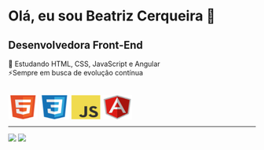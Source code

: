 # Olá, eu sou Beatriz Cerqueira 👋

## Desenvolvedora Front-End  
🌱 Estudando HTML, CSS, JavaScript e Angular  
⚡Sempre em busca de evolução contínua 

<div style="display: inline_block"><br>
  <img align="center" alt="HTML5" height="50" width="60" src="https://raw.githubusercontent.com/devicons/devicon/master/icons/html5/html5-original.svg">
  <img align="center" alt="CSS3" height="50" width="60" src="https://raw.githubusercontent.com/devicons/devicon/master/icons/css3/css3-original.svg">
  <img align="center" alt="JavaScript" height="50" width="60" src="https://raw.githubusercontent.com/devicons/devicon/master/icons/javascript/javascript-original.svg">
  <img align="center" alt="Angular" height="50" width="60" src="https://raw.githubusercontent.com/devicons/devicon/master/icons/angularjs/angularjs-original.svg">
</div>

---

<div> 
  <a href="mailto:beatrizcerqueira008@gmail.com"><img src="https://img.shields.io/badge/-Gmail-%23333?style=for-the-badge&logo=gmail&logoColor=white" target="_blank"></a>
  <a href="https://www.linkedin.com/in/beatriz-cerqueira1/" target="_blank"><img src="https://img.shields.io/badge/-LinkedIn-%230077B5?style=for-the-badge&logo=linkedin&logoColor=white" target="_blank"></a> 
</div>
